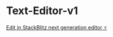 # Text-Editor-v1

[Edit in StackBlitz next generation editor ⚡️](https://stackblitz.com/~/github.com/gitbyh/Text-Editor-v1)